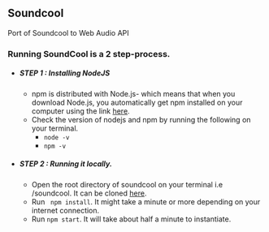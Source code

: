 ## Soundcool
Port of Soundcool to Web Audio API

### Running SoundCool is a 2 step-process.

- ##### STEP 1 : Installing NodeJS
	- npm is distributed with Node.js- which means that when you download Node.js, you automatically get npm installed on your computer using the link [here](https://nodejs.org/en/).
	- Check the version of nodejs and npm by running the following on your terminal.
		- `node -v`
		- `npm -v`

- ##### STEP 2 : Running it locally.
	- Open the root directory of soundcool on your terminal i.e /soundcool. It can be cloned [here](https://github.com/rbdannenberg/soundcool).
	- Run ` npm install`. It might take a minute or more depending on your internet connection.
	- Run `npm start`. It will take about half a minute to instantiate.
